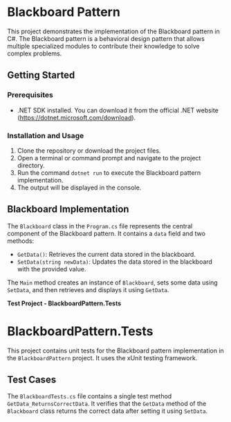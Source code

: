 # Blackboard Pattern

This project demonstrates the implementation of the Blackboard pattern in C#. The Blackboard pattern is a behavioral design pattern that allows multiple specialized modules to contribute their knowledge to solve complex problems.

## Getting Started

### Prerequisites
- .NET SDK installed. You can download it from the official .NET website (https://dotnet.microsoft.com/download).

### Installation and Usage
1. Clone the repository or download the project files.
2. Open a terminal or command prompt and navigate to the project directory.
3. Run the command `dotnet run` to execute the Blackboard pattern implementation.
4. The output will be displayed in the console.

## Blackboard Implementation
The `Blackboard` class in the `Program.cs` file represents the central component of the Blackboard pattern. It contains a `data` field and two methods:

- `GetData()`: Retrieves the current data stored in the blackboard.
- `SetData(string newData)`: Updates the data stored in the blackboard with the provided value.

The `Main` method creates an instance of `Blackboard`, sets some data using `SetData`, and then retrieves and displays it using `GetData`.

**Test Project - BlackboardPattern.Tests**

# BlackboardPattern.Tests

This project contains unit tests for the Blackboard pattern implementation in the `BlackboardPattern` project. It uses the xUnit testing framework.

## Test Cases
The `BlackboardTests.cs` file contains a single test method `GetData_ReturnsCorrectData`. It verifies that the `GetData` method of the `Blackboard` class returns the correct data after setting it using `SetData`.

